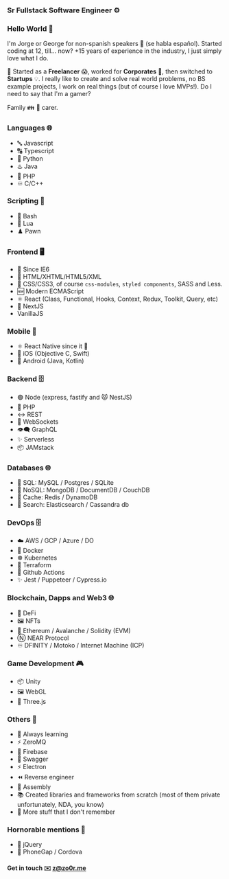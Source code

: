 ### Sr Fullstack Software Engineer ⚙️

### Hello World 👋

I'm Jorge or George for non-spanish speakers 👋 (se habla español). Started coding at 12, till... now? +15 years of experience in the industry, I just simply love what I do.

🌱 Started as a **Freelancer** 😱, worked for **Corporates** 🏢, then switched to **Startups** 💡. I really like to create and solve real world problems, no BS example projects, I work on real things (but of course I love MVPs!). Do I need to say that I'm a gamer?

Family 👪 🐶 carer.

### Languages 🌐

- 🔤 Javascript
- 🔠 Typescript
- 🐍 Python
- ♨️ Java
- 🐘 PHP
- ♾️ C/C++

### Scripting 📜
- 📜 Bash
- 🔵 Lua
- ♟️ Pawn

### Frontend 🖥️

- 🥷 Since IE6
- 📄 HTML/XHTML/HTML5/XML
- 🎨 CSS/CSS3, of course `css-modules`, `styled components`, SASS and Less.
- 🆕 Modern ECMAScript
- ⚛️ React (Class, Functional, Hooks, Context, Redux, Toolkit, Query, etc)
- 🔺 NextJS
- VanillaJS

### Mobile 📱

- ⚛️ React Native since it 🌱
- 📲 iOS (Objective C, Swift)
- 🤖 Android (Java, Kotlin)

### Backend 🗄️

- 🟢 Node (express, fastify and 😾 NestJS)
- 🐘 PHP
- ↔️ REST
- 🔄 WebSockets
- 👁️‍🗨️ GraphQL
- ✨ Serverless
- 📦 JAMstack

### Databases 🌐

- 💾 SQL: MySQL / Postgres / SQLite
- 🔀 NoSQL: MongoDB / DocumentDB / CouchDB
- 🚀 Cache: Redis / DynamoDB
- 🔎 Search: Elasticsearch / Cassandra db

### DevOps 🗄️

- ☁️ AWS / GCP / Azure / DO
- 🐳 Docker
- ☸️ Kubernetes
- 📝 Terraform
- 🤖 Github Actions
- ✨ Jest / Puppeteer / Cypress.io

### Blockchain, Dapps and Web3 🌐

- 🔀 DeFi
- 🖼️ NFTs
- 💎 Ethereum / Avalanche / Solidity (EVM)
- Ⓝ NEAR Protocol
- ♾️ DFINITY / Motoko / Internet Machine (ICP)

### Game Development 🎮

- 📦 Unity
- 🖼️ WebGL
- 💎 Three.js

### Others 🔀
- 🌱 Always learning
- ⚡ ZeroMQ
- 📙 Firebase
- 📗 Swagger
- ⚡ Electron
- ⏪ Reverse engineer
- 🔂 Assembly
- 📚 Created libraries and frameworks from scratch (most of them private unfortunately, NDA, you know)
- 🤯 More stuff that I don't remember

### Hornorable mentions 👑
- 👴 jQuery
- 👴 PhoneGap / Cordova


#### Get in touch ✉️ z@zo0r.me
